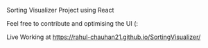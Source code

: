 Sorting Visualizer Project using React

Feel free to contribute and optimising the UI (:

Live Working at
https://rahul-chauhan21.github.io/SortingVisualizer/
